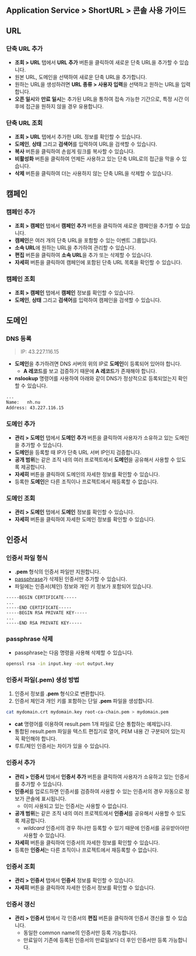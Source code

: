## Application Service > ShortURL > 콘솔 사용 가이드

## URL

### 단축 URL 추가
- **조회 > URL** 탭에서 **URL 추가** 버튼을 클릭하여 새로운 단축 URL을 추가할 수 있습니다.
- 원본 URL, 도메인을 선택하여 새로운 단축 URL을 추가합니다.
- 원하는 URL을 생성하려면 **URL 종류 > 사용자 입력**을 선택하고 원하는 URL을 입력합니다.
- **오픈 일시**와 **만료 일시**는 추가된 URL을 통하여 접속 가능한 기간으로, 특정 시간 이후에 접근을 원하지 않을 경우 유용합니다.

### 단축 URL 조회
- **조회 > URL** 탭에서 추가한 URL 정보를 확인할 수 있습니다.
- **도메인**, **상태** 그리고 **검색어**를 입력하여 URL을 검색할 수 있습니다.
- **복사** 버튼을 클릭하여 손쉽게 링크를 복사할 수 있습니다.
- **비활성화** 버튼을 클릭하여 언제든 사용하고 있는 단축 URL로의 접근을 막을 수 있습니다.
- **삭제** 버튼을 클릭하여 더는 사용하지 않는 단축 URL을 삭제할 수 있습니다.



## 캠페인

### 캠페인 추가
- **조회 > 캠페인** 탭에서 **캠페인 추가** 버튼을 클릭하여 새로운 캠페인을 추가할 수 있습니다.
- **캠페인**은 여러 개의 단축 URL을 포함할 수 있는 이벤트 그룹입니다.
- **소속 URL**에 원하는 URL을 추가하여 관리할 수 있습니다.
- **편집** 버튼을 클릭하여 **소속 URL**을 추가 또는 삭제할 수 있습니다.
- **자세히** 버튼을 클릭하여 캠페인에 포함된 단축 URL 목록을 확인할 수 있습니다.

### 캠페인 조회
- **조회 > 캠페인** 탭에서 **캠페인** 정보를 확인할 수 있습니다.
- **도메인**, **상태** 그리고 **검색어**를 입력하여 캠페인을 검색할 수 있습니다.


## 도메인

### DNS 등록
> IP: 43.227.116.15
- **도메인**을 추가하려면 DNS 서버의 위의 IP로 **도메인**이 등록되어 있어야 합니다.
    - **A 레코드**를 보고 검증하기 때문에 **A 레코드**가 존재해야 합니다.
- **nslookup** 명령어를 사용하여 아래와 같이 DNS가 정상적으로 등록되었는지 확인할 수 있습니다.

```bash
...
Name:   nh.nu
Address: 43.227.116.15
```

### 도메인 추가
- **관리 > 도메인** 탭에서 **도메인 추가** 버튼을 클릭하여 사용자가 소유하고 있는 도메인을 추가할 수 있습니다.
- **도메인**을 등록할 때 IP가 단축 URL 서버 IP인지 검증합니다.
- **공개 범위**는 같은 조직 내의 여러 프로젝트에서 **도메인**을 공유해서 사용할 수 있도록 제공합니다.
- **자세히** 버튼을 클릭하여 도메인의 자세한 정보를 확인할 수 있습니다.
- 등록한 **도메인**은 다른 조직이나 프로젝트에서 재등록할 수 없습니다.

### 도메인 조회
- **관리 > 도메인** 탭에서 **도메인** 정보를 확인할 수 있습니다.
- **자세히** 버튼을 클릭하여 자세한 도메인 정보를 확인할 수 있습니다.



## 인증서

### 인증서 파일 형식
- **.pem** 형식의 인증서 파일만 지원합니다.
- [passphrase](#passphrase-삭제)가 삭제된 인증서만 추가할 수 있습니다.
- 파일에는 인증서(체인) 정보와 개인 키 정보가 포함되어 있습니다.

```
-----BEGIN CERTIFICATE-----
...
-----END CERTIFICATE-----
-----BEGIN RSA PRIVATE KEY-----
...
-----END RSA PRIVATE KEY-----
```

### passphrase 삭제
- passphrase는 다음 명령을 사용해 삭제할 수 있습니다.

```bash
openssl rsa -in input.key -out output.key
```

### 인증서 파일(.pem) 생성 방법
1. 인증서 정보를 **.pem** 형식으로 변환합니다.
2. 인증서 체인과 개인 키를 포함하는 단일 **.pem** 파일을 생성합니다.

```bash
cat mydomain.crt mydomain.key root-ca-chain.pem > mydomain.pem
```

- **cat** 명령어를 이용하여 result.pem 1개 파일로 단순 통합하는 예제입니다.
- 통합된 result.pem 파일을 텍스트 편집기로 열어, PEM 내용 간 구분되어 있는지 꼭 확인해야 합니다.
- 루트/체인 인증서는 차이가 있을 수 있습니다.


### 인증서 추가
- **관리 > 인증서** 탭에서 **인증서 추가** 버튼을 클릭하여 사용자가 소유하고 있는 인증서를 추가할 수 있습니다.
- **인증서**를 업로드하면 인증서를 검증하여 사용할 수 있는 인증서의 경우 자동으로 정보가 콘솔에 표시됩니다.
    - 이미 사용되고 있는 인증서는 사용할 수 없습니다.
- **공개 범위**는 같은 조직 내의 여러 프로젝트에서 **인증서**를 공유해서 사용할 수 있도록 제공합니다.
    - _wildcard_ 인증서의 경우 하나만 등록할 수 있기 때문에 인증서를 공유받아야만 사용할 수 있습니다.
- **자세히** 버튼을 클릭하여 인증서의 자세한 정보를 확인할 수 있습니다.
- 등록한 **인증서**는 다른 조직이나 프로젝트에서 재등록할 수 없습니다.

### 인증서 조회
- **관리 > 인증서** 탭에서 **인증서** 정보를 확인할 수 있습니다.
- **자세히** 버튼을 클릭하여 자세한 인증서 정보를 확인할 수 있습니다.

### 인증서 갱신
- **관리 > 인증서** 탭에서 각 인증서의 **편집** 버튼을 클릭하여 인증서 갱신을 할 수 있습니다.
    - 동일한 common name의 인증서만 등록 가능합니다.
    - 만료일이 기존에 등록된 인증서의 만료일보다 더 후인 인증서만 등록 가능합니다.